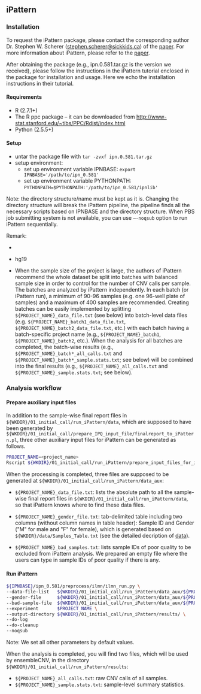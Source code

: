 ## iPattern

### Installation

To request the iPattern package, please contact the corresponding author Dr. Stephen W. Scherer (stephen.scherer@sickkids.ca) of the [paper](https://www.ncbi.nlm.nih.gov/pubmed/20531469). For more information about iPattern, please refer to the [paper](https://www.ncbi.nlm.nih.gov/pubmed/?term=21552272).

After obtaining the package (e.g., ipn.0.581.tar.gz is the version we received), please follow the instructions in the iPattern tutorial enclosed in the package for installation and usage. Here we echo the installation instructions in their tutorial. 

#### Requirements
- R (2.7.1+)
- The R ppc package – it can be downloaded from http://www-stat.stanford.edu/~tibs/PPC/Rdist/index.html
- Python (2.5.5+)

#### Setup

- untar the package file with `tar -zvxf ipn.0.581.tar.gz`
- setup environment:
  - set up environment variable IPNBASE: `export IPNBASE='/path/to/ipn_0.581'`
  - set up environment variable PYTHONPATH: `PYTHONPATH=$PYTHONPATH:'/path/to/ipn_0.581/ipnlib'`

Note: the directory structure/name must be kept as it is. Changing the directory structure will break the iPattern pipeline, the pipeline finds all the necessary scripts based on IPNBASE and the directory structure. When PBS job submitting system is not available, you can use `–-noqsub` option to run iPattern sequentially.

Remark:

- 

- hg19

- When the sample size of the project is large, the authors of iPattern recommend the whole dataset be split into batches with balanced sample size in order to control for the number of CNV calls per sample. The batches are analyzed by iPattern independently. In each batch (or iPattern run), a minimum of 90-96 samples (e.g. one 96-well plate of samples) and a maximum of 400 samples are recommended. Creating batches can be easily implemented by splitting `${PROJECT_NAME}_data_file.txt` (see below) into batch-level data files (e.g. `${PROJECT_NAME}_batch1_data_file.txt`, `${PROJECT_NAME}_batch2_data_file.txt`, etc.) with each batch having a batch-specific project name (e.g., `${PROJECT_NAME}_batch1`, `${PROJECT_NAME}_batch2`, etc.). When the analysis for all batches are completed, the batch-wise results (e.g., `${PROJECT_NAME}_batch*_all_calls.txt` and `${PROJECT_NAME}_batch*_sample.stats.txt`; see below) will be combined into the final results (e.g., `${PROJECT_NAME}_all_calls.txt` and `${PROJECT_NAME}_sample.stats.txt`; see below).


### Analysis workflow

#### Prepare auxiliary input files

In addition to the sample-wise final report files in `${WKDIR}/01_initial_call/run_iPattern/data`, which are supposed to have been generated by `${WKDIR}/01_initial_call/prepare_IPQ_input_file/finalreport_to_iPattern.pl`, three other auxiliary input files for iPattern can be generated as follows.

```sh
PROJECT_NAME=<project_name>
Rscript ${WKDIR}/01_initial_call/run_iPattern/prepare_input_files_for_iPattern.R ${WKDIR} ${PROJECT_NAME}
```

When the processing is completed, three files are supposed to be generated at  `${WKDIR}/01_initial_call/run_iPattern/data_aux`:

- `${PROJECT_NAME}_data_file.txt`: lists the absolute path to all the sample-wise final report files in `${WKDIR}/01_initial_call/run_iPattern/data`, so that iPattern knows where to find these data files.

- `${PROJECT_NAME}_gender_file.txt`: tab-delimited table including two columns (without column names in table header): Sample ID and Gender ("M" for male and "F" for female), which is generated based on `${WKDIR}/data/Samples_Table.txt` (see the detailed decription of [data](https://github.com/HaoKeLab/ensembleCNV#data)).

- `${PROJECT_NAME}_bad_samples.txt`: lists sample IDs of poor quality to be excluded from iPattern analysis. We prepared an empty file where the users can type in sample IDs of poor quality if there is any.

#### Run iPattern

```sh
${IPNBASE}/ipn_0.581/preprocess/ilmn/ilmn_run.py \
--data-file-list   ${WKDIR}/01_initial_call/run_iPattern/data_aux/${PROJECT_NAME}_data_file.txt \
--gender-file      ${WKDIR}/01_initial_call/run_iPattern/data_aux/${PROJECT_NAME}_gender_file.txt \
--bad-sample-file  ${WKDIR}/01_initial_call/run_iPattern/data_aux/${PROJECT_NAME}_bad_samples.txt \
--experiment       $PROJECT_NAME \
--output-directory ${WKDIR}/01_initial_call/run_iPattern/results/ \
--do-log
--do-cleanup
--noqsub
```

Note: We set all other parameters by default values.

When the analysis is completed, you will find two files, which will be used by ensembleCNV, in the directory `${WKDIR}/01_initial_call/run_iPattern/results`:
- `${PROJECT_NAME}_all_calls.txt`: raw CNV calls of all samples.
- `${PROJECT_NAME}_sample.stats.txt`: sample-level summary statistics.
